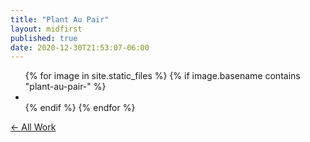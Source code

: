 ```yaml
---
title: "Plant Au Pair"
layout: midfirst
published: true
date: 2020-12-30T21:53:07-06:00
---
```




<ul class="img-grid list list--inline">
{% for image in site.static_files %}
  {% if image.basename contains "plant-au-pair-" %}
    <li>
      <a href="/assets/img/{{image.name}}?ver={{site.version}}">
        <img data-src="/assets/img/{{image.name}}?ver={{site.version}}" />
      </a>
    </li>
  {% endif %}
{% endfor %}
</ul>

<a href="/midfirst/work" class="take-me-back">&larr; All Work</a>
